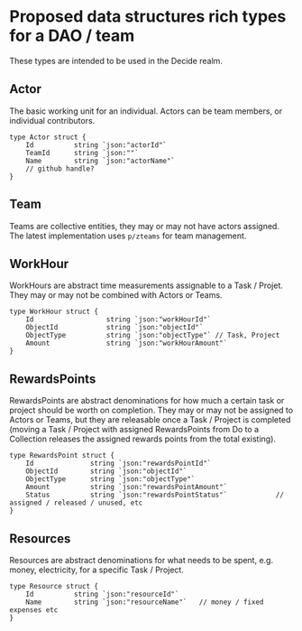 # Proposed data structures rich types for a DAO / team

These types are intended to be used in the Decide realm.

## Actor

The basic working unit for an individual. Actors can be team members, or individual contributors.

```
type Actor struct {
    Id 		    string `json:"actorId"`
    TeamId 		string `json:""`
    Name 		string `json:"actorName"`
    // github handle?
}
```

## Team

Teams are collective entities, they may or may not have actors assigned. The latest implementation uses `p/zteams` for team management.

## WorkHour

WorkHours are abstract time measurements assignable to a Task / Projet. They may or may not be combined with Actors or Teams.

```
type WorkHour struct {
    Id                  string `json:"workHourId"`
    ObjectId            string `json:"objectId"`
    ObjectType          string `json:"objectType"` // Task, Project
    Amount              string `json:"workHourAmount"`
}
```

## RewardsPoints

RewardsPoints are abstract denominations for how much a certain task or project should be worth on completion. They may or may not be assigned to Actors or Teams, but they are releasable once a Task / Project is completed (moving a Task / Project with assigned RewardsPoints from Do to a Collection releases the assigned rewards points from the total existing).

```
type RewardsPoint struct {
    Id              string `json:"rewardsPointId"`
    ObjectId 		string `json:"objectId"`
    ObjectType      string `json:"objectType"`
    Amount          string `json:"rewardsPointAmount"`
    Status          string `json:"rewardsPointStatus"`            // assigned / released / unused, etc
}
```

## Resources

Resources are abstract denominations for what needs to be spent, e.g. money, electricity, for a specific Task / Project.

```
type Resource struct {
    Id 			string `json:"resourceId"`
    Name        string `json:"resourceName"`   // money / fixed expenses etc
}
```
